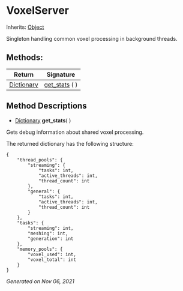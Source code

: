 # VoxelServer

Inherits: [Object](https://docs.godotengine.org/en/stable/classes/class_object.html)


Singleton handling common voxel processing in background threads.

## Methods: 


Return                                                                              | Signature                      
----------------------------------------------------------------------------------- | -------------------------------
[Dictionary](https://docs.godotengine.org/en/stable/classes/class_dictionary.html)  | [get_stats](#i_get_stats) ( )  
<p></p>

## Method Descriptions

- [Dictionary](https://docs.godotengine.org/en/stable/classes/class_dictionary.html)<span id="i_get_stats"></span> **get_stats**( ) 

Gets debug information about shared voxel processing.

The returned dictionary has the following structure:

```gdscript
{
	"thread_pools": {
		"streaming": {
			"tasks": int,
			"active_threads": int,
			"thread_count": int
		},
		"general": {
			"tasks": int,
			"active_threads": int,
			"thread_count": int
		}
	},
	"tasks": {
		"streaming": int,
		"meshing": int,
		"generation": int
	},
	"memory_pools": {
		"voxel_used": int,
		"voxel_total": int
	}
}

```

_Generated on Nov 06, 2021_
